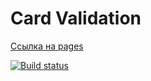 # Card Validation

[Ссылка на pages](https://parilov-alexx.github.io/luhn-testing/)

[![Build status](https://ci.appveyor.com/api/projects/status/5p1qnbyae7dbi2w2?svg=true)](https://ci.appveyor.com/project/parilov-alexx/luhn-testing)
